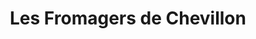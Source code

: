 ---
title: "Les Fromagers de Chevillon"
url: /chevillon/les-fromagers-de-chevillon/
shop: fromage
---